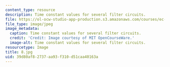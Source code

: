 ```yaml
---
content_type: resource
description: Time constant values for several filter circuits.
file: https://ol-ocw-studio-app-production.s3.amazonaws.com/courses/ec-s06-practical-electronics-fall-2004/39d80af82737aa93f310d51caa40163a_8.jpg
file_type: image/jpeg
image_metadata:
  caption: Time constant values for several filter circuits.
  credit: 'Credit: Image courtesy of MIT OpenCourseWare.'
  image-alt: Time constant values for several filter circuits.
resourcetype: Image
title: 8.jpg
uid: 39d80af8-2737-aa93-f310-d51caa40163a
---
```

